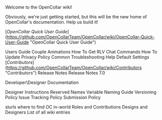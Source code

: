 Welcome to the OpenCollar wiki!

Obviously, we're just getting started, but this will be the new home of OpenCollar's documentation.  Help us build it!

[*OpenCollar Quick User Guide*] (https://github.com/OpenCollarTeam/OpenCollar/wiki/OpenCollar-Quick-User-Guide "OpenCollar Quick User Guide")

Users Guide
Couple Animations
How To Get RLV
Chat Commands
How To Update
Privacy Policy
Common Troubleshooting Help
Default Settings
[*Contributors*] (https://github.com/OpenCollarTeam/OpenCollar/wiki/Contributors "Contributors") 
Release Notes
Release Notes 7.0

Developer\Designer Documentation

Designer Instructions
    Reserved Names
    Variable Naming Guide
    Versioning Policy
    Issue Tracking Policy
    Submission Policy




slurls where to find OC in-world
Roles and Contributions
Designs and Designers
List of all wiki entries 